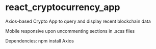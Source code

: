 # react_cryptocurrency_app
Axios-based Crypto App to query and display recent blockchain data

Mobile responsive upon uncommenting sections in .scss files

Dependencies:
npm install Axios
